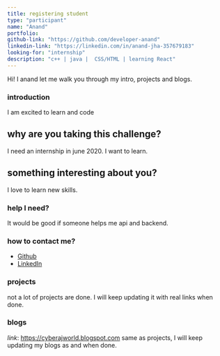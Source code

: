 ```yaml
---
title: registering student
type: "participant"
name: "Anand"
portfolio: 
github-link: "https://github.com/developer-anand"
linkedin-link: "https://linkedin.com/in/anand-jha-357679183"
looking-for: "internship"
description: "c++ | java |  CSS/HTML | learning React"
---
```


Hi! I anand let me walk you through my intro, projects and blogs.

### introduction

I am excited to learn and code

## why are you taking this challenge?

I need an internship in june 2020.
I want to learn.

## something interesting about you?

I love to learn new skills.

### help I need?

It would be good if someone helps me api and backend.

### how to contact me?

- [Github](https://github.com/developer-anand)
- [LinkedIn](https://linkedin.com/in/anand-jha-357679183)

### projects

not a lot of projects are done. I will keep updating it with real links when done.


### blogs
_link_: https://cyberajworld.blogspot.com
same as projects, I will keep updating my blogs as and when done.
